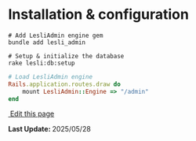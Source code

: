 # Installation & configuration

```shell
# Add LesliAdmin engine gem
bundle add lesli_admin
```

```shell
# Setup & initialize the database
rake lesli:db:setup
```

```ruby
# Load LesliAdmin engine
Rails.application.routes.draw do
    mount LesliAdmin::Engine => "/admin"
end
```

<section class="lesli-markdown-info">
    <p><a target="blank" href="https://github.com/LesliTech/LesliMailer/tree/master/docs/installation.md"><i class="ri-external-link-fill"></i>&nbsp;Edit this page</a><p/>
    <p><b>Last Update: </b>2025/05/28</p>
</section>

<!-- This code was automatically generated -->
<!-- to update this docs please run rake docs:build -->

